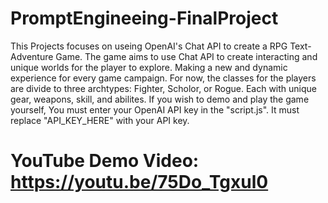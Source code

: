 # PromptEngineeing-FinalProject
This Projects focuses on useing OpenAI's Chat API to create a RPG Text-Adventure Game.
The game aims to use Chat API to create interacting and unique worlds for the player to explore.
Making a new and dynamic experience for every game campaign.
For now, the classes for the players are divide to three archtypes: Fighter, Scholor, or Rogue. Each with unique gear, weapons, skill, and abilites.
If you wish to demo and play the game yourself, You must enter your OpenAI API key in the "script.js". It must replace "API_KEY_HERE" with your API key.
# YouTube Demo Video: https://youtu.be/75Do_Tgxul0
